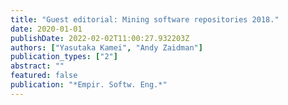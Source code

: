 ```yaml
---
title: "Guest editorial: Mining software repositories 2018."
date: 2020-01-01
publishDate: 2022-02-02T11:00:27.932203Z
authors: ["Yasutaka Kamei", "Andy Zaidman"]
publication_types: ["2"]
abstract: ""
featured: false
publication: "*Empir. Softw. Eng.*"
---
```


